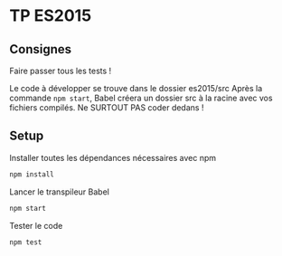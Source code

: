 # TP ES2015

## Consignes
Faire passer tous les tests !


Le code à développer se trouve dans le dossier es2015/src
Après la commande ```npm start```, Babel créera un dossier src à la racine avec vos fichiers compilés. Ne SURTOUT PAS coder dedans !

## Setup 
Installer toutes les dépendances nécessaires avec npm
```bash
npm install
```
Lancer le transpileur Babel 
```bash
npm start
```

Tester le code
```bash
npm test
```
